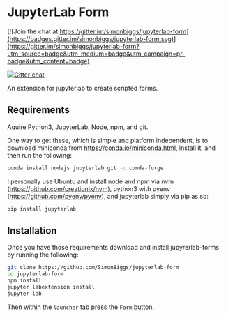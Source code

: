 # JupyterLab Form

[![Join the chat at https://gitter.im/simonbiggs/jupyterlab-form](https://badges.gitter.im/simonbiggs/jupyterlab-form.svg)](https://gitter.im/simonbiggs/jupyterlab-form?utm_source=badge&utm_medium=badge&utm_campaign=pr-badge&utm_content=badge)

[![Gitter chat](https://badges.gitter.im/simonbiggs/jupyterlab-form.png)](https://gitter.im/simonbiggs/jupyterlab-form)

An extension for jupyterlab to create scripted forms.

## Requirements

Aquire Python3, JupyterLab, Node, npm, and git.

One way to get these, which is simple and platform independent, is to download miniconda from https://conda.io/miniconda.html, install it, and then run the following:

```bash
conda install nodejs jupyterlab git -c conda-forge
```

I personally use Ubuntu and install node and npm via nvm (https://github.com/creationix/nvm), python3 with pyenv (https://github.com/pyenv/pyenv), and jupyterlab simply via pip as so:

```bash
pip install jupyterlab
```

## Installation

Once you have those requirements download and install jupyrerlab-forms by running the following:

```bash
git clone https://github.com/SimonBiggs/jupyterlab-form
cd jupyterlab-form
npm install
jupyter labextension install
jupyter lab
```

Then within the `launcher` tab press the `Form` button.
